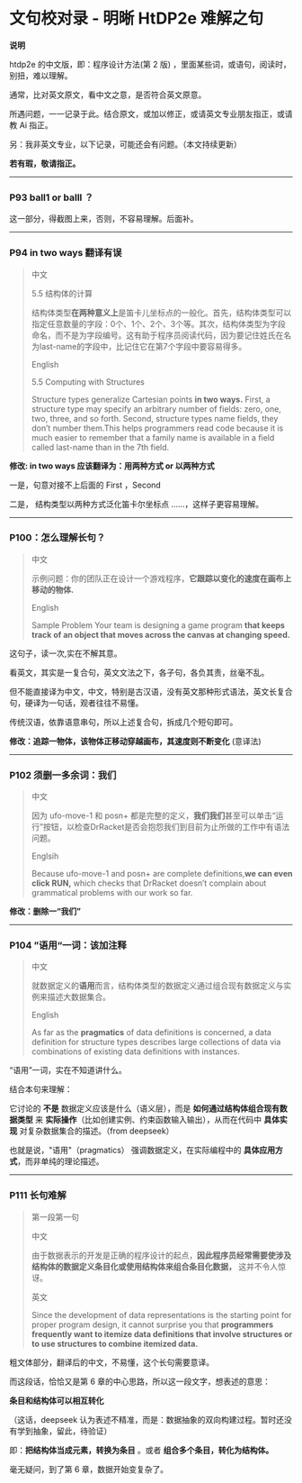 # 文句校对录 - 明晰 HtDP2e 难解之句 

**说明**

htdp2e 的中文版，即：程序设计方法(第 2 版) ，里面某些词，或语句，阅读时，别扭，难以理解。

通常，比对英文原文，看中文之意，是否符合英文原意。

所遇问题，一一记录于此。结合原文，或加以修正，或请英文专业朋友指正，或请教 Ai 指正。

另：我非英文专业，以下记录，可能还会有问题。（本文持续更新）

**若有瑕，敬请指正。**   

***


### P93 ball1 or balll ？

这一部分，得截图上来，否则，不容易理解。后面补。

***

### P94 in two ways 翻译有误 

>中文  
> 
>5.5 结构体的计算   
>
>结构体类型**在两种意义上**是笛卡儿坐标点的一般化。首先，结构体类型可以指定任意数量的字段：0个、1个、2个、3个等。其次，结构体类型为字段命名，而不是为字段编号。这有助于程序员阅读代码，因为要记住姓氏在名为last-name的字段中，比记住它在第7个字段中要容易得多。
>
>English 
>  
>5.5 Computing with Structures 
>
>Structure types generalize Cartesian points **in two ways.** First, a structure type may specify an arbitrary number of fields: zero, one, two, three, and so forth. Second, structure types name fields, they don’t number them.This helps programmers read code because it is much easier to remember that a family name is available in a field called last-name than in the 7th field.

**修改: in two ways 应该翻译为：用两种方式 or 以两种方式**

一是，句意对接不上后面的 First ，Second

二是， 结构类型以两种方式泛化笛卡尔坐标点 ……，这样子更容易理解。 

*** 

### P100：怎么理解长句？
>中文
>   
>示例问题：你的团队正在设计一个游戏程序，**它跟踪以变化的速度在画布上移动的物体.**
>
>English
>   
>Sample Problem Your team is designing a game program **that keeps track of an object that moves across the canvas at changing speed.**

这句子，读一次,实在不解其意。

看英文，其实是一复合句，英文文法之下，各子句，各负其责，丝毫不乱。

但不能直接译为中文，中文，特别是古汉语，没有英文那种形式语法，英文长复合句，硬译为一句话，观者往往不易懂。

传统汉语，依靠语意串句，所以上述复合句，拆成几个短句即可。

**修改：追踪一物体，该物体正移动穿越画布，其速度则不断变化** (意译法)

***

### P102 须删一多余词：我们

>中文 
>  
>因为 ufo-move-1 和 posn+ 都是完整的定义，**我们我们**甚至可以单击“运行”按钮，以检查DrRacket是否会抱怨我们到目前为止所做的工作中有语法问题。
>
>Englsih
>
>Because ufo-move-1 and posn+ are complete definitions,**we can even click RUN,** which checks that DrRacket doesn’t complain about grammatical problems with our work so far. 
>
**修改：删除一“我们”**
***
### P104 ”语用“一词：该加注释

>中文
>
>就数据定义的**语用**而言，结构体类型的数据定义通过组合现有数据定义与实例来描述大数据集合。
>
>English   
>
>As far as the **pragmatics** of data definitions is concerned, a data definition for structure types describes large collections of data via combinations of existing data definitions with instances.
>
“语用”一词，实在不知道讲什么。

结合本句来理解：   

它讨论的 **不是** 数据定义应该是什么（语义层），而是 **如何通过结构体组合现有数据类型** 来 **实际操作**（比如创建实例、约束函数输入输出），从而在代码中 **具体实现** 对复杂数据集合的描述。（from deepseek）

也就是说，"语用"（pragmatics） 强调数据定义，在实际编程中的 **具体应用方式**，而非单纯的理论描述。

***

### P111 长句难解   

>第一段第一句  
>
>中文
>  
>由于数据表示的开发是正确的程序设计的起点，**因此程序员经常需要使涉及结构体的数据定义条目化或使用结构体来组合条目化数据，** 这并不令人惊讶。
>
>英文   
>
>Since the development of data representations is the starting point for proper program design, it cannot surprise you that **programmers frequently want to itemize data definitions that involve structures or to use structures to combine itemized data.**
>
粗文体部分，翻译后的中文，不易懂，这个长句需要意译。

而这段话，恰恰又是第 6 章的中心思路，所以这一段文字，想表述的意思：

**条目和结构体可以相互转化** 

（这话，deepseek 认为表述不精准，而是：数据抽象的双向构建过程。暂时还没有学到抽象，留此，待验证）

即：**把结构体当成元素，转换为条目** 。或者 **组合多个条目，转化为结构体。**

毫无疑问，到了第 6 章，数据开始变复杂了。